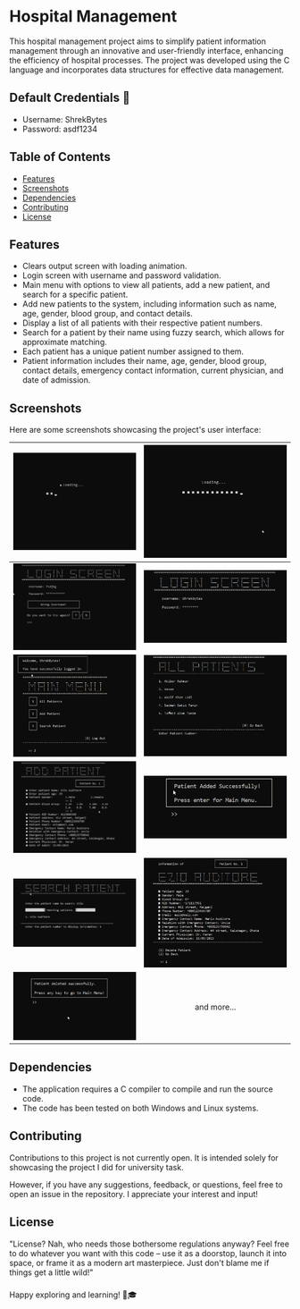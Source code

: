 # Hospital Management

This hospital management project aims to simplify patient information management through an innovative and user-friendly interface, enhancing the efficiency of hospital processes. The project was developed using the C language and incorporates data structures for effective data management.

## Default Credentials 🔐
- Username: ShrekBytes
- Password: asdf1234

## Table of Contents
- [Features](#features)
- [Screenshots](#screenshots)
- [Dependencies](#dependencies)
- [Contributing](#contributing)
- [License](#license)


## Features
- Clears output screen with loading animation.
- Login screen with username and password validation.
- Main menu with options to view all patients, add a new patient, and search for a specific patient.
- Add new patients to the system, including information such as name, age, gender, blood group, and contact details.
- Display a list of all patients with their respective patient numbers.
- Search for a patient by their name using fuzzy search, which allows for approximate matching.
- Each patient has a unique patient number assigned to them.
- Patient information includes their name, age, gender, blood group, contact details, emergency contact information, current physician, and date of admission.

## Screenshots
Here are some screenshots showcasing the project's user interface:

| ![Load1](screenshots/load1.png) | ![Load2](screenshots/load2.png) |
|---|---|
| ![Wrong](screenshots/wrong.png) | ![Login Screen](screenshots/login.png) |
| ![Main Menu](screenshots/main_menu.png) | ![ALL patient](screenshots/all_patient.png) |
| ![Add Patient](screenshots/add_patient.png) | ![Patient Added](screenshots/patient_added.png) |
| ![Search Patient](screenshots/search_patient.png) | ![Display Patient](screenshots/display_patient.png) |
| ![Delete Patient](screenshots/patient_deleted.png) | <p align="center">and more...</p> |



## Dependencies
- The application requires a C compiler to compile and run the source code.
- The code has been tested on both Windows and Linux systems.

## Contributing

Contributions to this project is not currently open. It is intended solely for showcasing the project I did for university task.

However, if you have any suggestions, feedback, or questions, feel free to open an issue in the repository. I appreciate your interest and input!

## License

"License? Nah, who needs those bothersome regulations anyway? Feel free to do whatever you want with this code – use it as a doorstop, launch it into space, or frame it as a modern art masterpiece. Just don't blame me if things get a little wild!"

###

Happy exploring and learning! 🚀🎓
